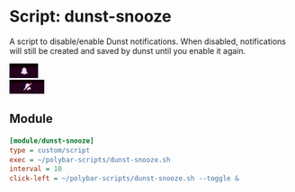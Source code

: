 # Script: dunst-snooze

A script to disable/enable Dunst notifications. When disabled, notifications will still be created and saved by dunst until you enable it again.  

![dunst-pause](screenshots/1.png)  
![dunst-pause](screenshots/2.png)  


## Module
```ini
[module/dunst-snooze]
type = custom/script
exec = ~/polybar-scripts/dunst-snooze.sh
interval = 10
click-left = ~/polybar-scripts/dunst-snooze.sh --toggle &
```
